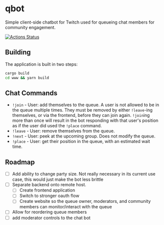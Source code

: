 # qbot
Simple client-side chatbot for Twitch used for queueing chat members for community engagement. 

[![Actions Status](https://github.com/trollham/qbot/workflows/CI/badge.svg)](https://github.com/trollham/qbot/actions)

## Building
The application is built in two steps:
```bash
cargo build
cd www && yarn build
```
## Chat Commands
* `!join` - User: add themselves to the queue. A user is not allowed to be in the queue multiple times. They must be removed by either `!leave`-ing themselves, or via the frontend, before they can join again. `!join`ing more than once will result in the bot responding with that user's position as if the user did used the  `!place` command.
* `!leave` - User: remove themselves from the queue.
* `!next` - User: peek at the upcoming group. Does not modify the queue.
* `!place` - User: get their position in the queue, with an estimated wait time.

## Roadmap
- [ ] Add ability to change party size. Not really necessary in its current use case, this would just make the bot less brittle
- [ ] Separate backend onto remote host.
  - [ ] Create frontend application
  - [ ] Switch to stronger oauth flow
  - [ ] Create website so the queue owner, moderators, and community members can monitor/interact with the queue
- [ ] Allow for reordering queue members
- [ ] add moderator controls to the chat bot
